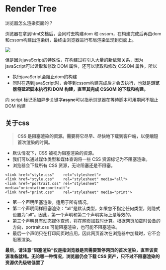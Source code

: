 # Render Tree

浏览器怎么渲染页面的？

浏览器在拿到html文档后，会同时去构建dom 和 cssom，在构建完成后再由dom和cssom构建出渲染树，最终由浏览器进行布局渲染呈现到页面上。

![](/Users/yangyuancai/Desktop/priwork/note/source/doc-render-js.png)

但是因为javaScript的特殊性，在构建过程引入大量的新依赖关系，因为javaScript可以读取和修改 DOM 属性，还可以读取和修改 CSSOM 属性，所以

* 执行javaScript会阻止dom的构建
* 同时在遇到javaScript时，会等到cssom构建完成后才会去执行，也就是**浏览器将延迟脚本执行和 DOM 构建，直至其完成 CSSOM 的下载和构建。**

向 script 标记添加异步关键字**async**可以指示浏览器在等待脚本可用期间不阻止 DOM 构建

## 关于css

> **CSS 是阻塞渲染的资源。需要将它尽早、尽快地下载到客户端，以便缩短首次渲染的时间。**

- 默认情况下，CSS 被视为阻塞渲染的资源。
- 我们可以通过媒体类型和媒体查询将一些 CSS 资源标记为不阻塞渲染。
- 浏览器会下载所有 CSS 资源，无论阻塞还是不阻塞。

```
<link href="style.css"    rel="stylesheet">
<link href="style.css"    rel="stylesheet" media="all">
<link href="portrait.css" rel="stylesheet" media="orientation:portrait">
<link href="print.css"    rel="stylesheet" media="print">
```

- 第一个声明阻塞渲染，适用于所有情况。
- 第二个声明同样阻塞渲染：“all”是默认类型，如果您不指定任何类型，则隐式设置为“all”。因此，第一个声明和第二个声明实际上是等效的。
- 第三个声明具有动态媒体查询，将在网页加载时计算。根据网页加载时设备的方向，portrait.css 可能阻塞渲染，也可能不阻塞渲染。
- 最后一个声明只在打印网页时应用，因此网页首次在浏览器中加载时，它不会阻塞渲染。

**最后，请注意“阻塞渲染”仅是指浏览器是否需要暂停网页的首次渲染，直至该资源准备就绪。无论哪一种情况，浏览器仍会下载 CSS 资产，只不过不阻塞渲染的资源优先级较低罢了**

